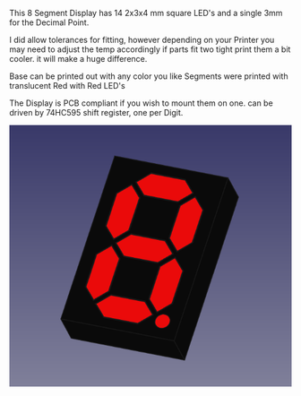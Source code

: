   This 8 Segment Display has 14 2x3x4 mm square LED's and a single 3mm for the Decimal Point.
  
  I did allow tolerances for fitting, however depending on your Printer you may need to adjust
  the temp accordingly if parts fit two tight print them a bit cooler. it will make a huge difference.
  
  Base can be printed out with any color you like
  Segments were printed with translucent Red with Red LED's
  
  The Display is PCB compliant if you wish to mount them on one.
  can be driven by 74HC595 shift register, one per Digit. 
  
  ![alt text](images/Medium.png)
